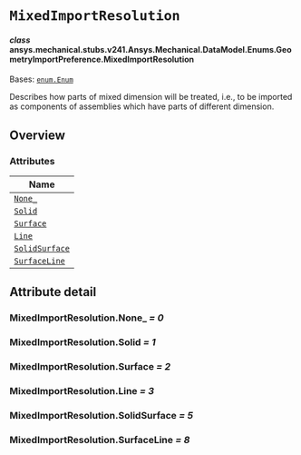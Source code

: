 # `MixedImportResolution`



#### *class* ansys.mechanical.stubs.v241.Ansys.Mechanical.DataModel.Enums.GeometryImportPreference.MixedImportResolution

Bases: [`enum.Enum`](https://docs.python.org/3/library/enum.html#enum.Enum)

Describes how parts of mixed dimension will be treated, i.e., to be imported as components
of assemblies which have parts of different dimension.

<!-- !! processed by numpydoc !! -->

<a id="overview"></a>

## Overview

### Attributes

| Name |
| ---------------------------------------------------------------------------------------------------------------------------------------------------------------- |
| [`None_`](../../../../../../v242/Ansys/Mechanical/DataModel/Enums/GeometryImportPreference/MixedImportResolution.md#MixedImportResolution.None_) |
| [`Solid`](../../../../../../v242/Ansys/Mechanical/DataModel/Enums/GeometryImportPreference/MixedImportResolution.md#MixedImportResolution.Solid) |
| [`Surface`](../../../../../../v242/Ansys/Mechanical/DataModel/Enums/GeometryImportPreference/MixedImportResolution.md#MixedImportResolution.Surface) |
| [`Line`](../../../../../../v242/Ansys/Mechanical/DataModel/Enums/GeometryImportPreference/MixedImportResolution.md#MixedImportResolution.Line) |
| [`SolidSurface`](../../../../../../v242/Ansys/Mechanical/DataModel/Enums/GeometryImportPreference/MixedImportResolution.md#MixedImportResolution.SolidSurface) |
| [`SurfaceLine`](../../../../../../v242/Ansys/Mechanical/DataModel/Enums/GeometryImportPreference/MixedImportResolution.md#MixedImportResolution.SurfaceLine) |

<a id="attribute-detail"></a>

## Attribute detail

<a id="MixedImportResolution.None_"></a>

### MixedImportResolution.None_ *= 0*

<a id="MixedImportResolution.Solid"></a>

### MixedImportResolution.Solid *= 1*

<a id="MixedImportResolution.Surface"></a>

### MixedImportResolution.Surface *= 2*

<a id="MixedImportResolution.Line"></a>

### MixedImportResolution.Line *= 3*

<a id="MixedImportResolution.SolidSurface"></a>

### MixedImportResolution.SolidSurface *= 5*

<a id="MixedImportResolution.SurfaceLine"></a>

### MixedImportResolution.SurfaceLine *= 8*


